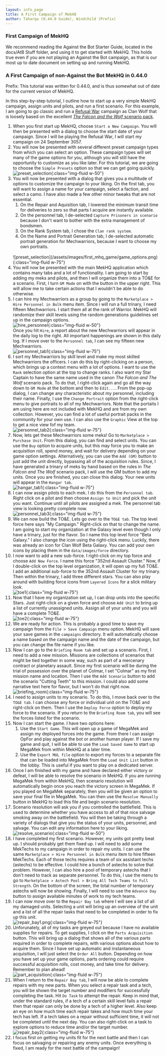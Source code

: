 ```yaml
---
layout: info_page
title: A First Campaign of MekHQ
author: Taharqa (0.44.0 Guide), Windchild (Prefix)
---
```


### First Campaign of MekHQ
We recommend reading the Against the Bot Starter Guide, located in the docs/AtB Stuff folder, and using it to get started with MekHQ. This holds true even if you are not playing an Against the Bot campaign, as that is our most up to date document on setting up and running MekHQ.

### A First Campaign of non-Against the Bot MekHQ in 0.44.0
Prefix: This tutorial was written for 0.44.0, and is thus somewhat out of date for the current version of MekHQ.

In this step-by-step tutorial, I outline how to start up a very simple MekHQ campaign, assign units and pilots, and run a first scenario. For this example, I am going to go classic and run a [Refusal War](https://www.sarna.net/wiki/Refusal_War) campaign as Clan Wolf that is loosely based on the excellent [*The Falcon and the Wolf* scenario pack](https://www.drivethrurpg.com/product/107737/BattleTech-The-Falcon-and-the-Wolf?cPath=4328_4541).

1. When you first start up MekHQ, choose `Start a New Campaign`. You will then be presented with a dialog to choose the start date of your campaign. Since I will be playing the Refusal War, I will start my campaign on 24 September 3057.
2. You will now be presented with several different preset campaign types from which you can select an option. These campaign types will set many of the game options for you, although you will still have the opportunity to customize as you like later. For this tutorial, we are going to choose the `Simple Presets` option so that we can get going quickly.<br>
![preset_selection](/assets/images/first_mhq_game/game_preset.png){:class="img-fluid w-50"}
3. You will now be presented with a dialog that gives you a multitude of options to customize the campaign to your liking. On the first tab, you will want to assign a name for your campaign, select a faction, and select a camo. I have also made a few other minor tweaks that are not essential.
    1. On the Repair and Aquisition tab, I lowered the minimum transit time for deliveries to zero so that parts I acquire are instantly available.
    2. On the personnel tab, I de-selected `Capture Prisoners in scenario` because I don't want to bother with the extra management of bondsmen.
    3. On the Rank System tab, I chose the `Clan rank system`.
    4. On the Name and Portrait Generation tab, I de-selected automatic portrait generation for Mechwarriors, because I want to choose my own portraits.
    <br>
    ![preset_selection](/assets/images/first_mhq_game/game_options.png){:class="img-fluid w-75"}
4. You will now be presented with the main MekHQ application which contains many tabs and a lot of functionality. I am going to start by adding my meks and pilots, and then I will organize them into a TO&E for a scenario. First, I turn `GM Mode` on with the button in the upper right. This will allow me to take certain actions that I wouldn't be able to do otherwise.
5. I can hire my Mechwarriors as a group by going to the `Marketplace > Hire Personnel in Bulk` menu item. Since i will run a full trinary, I need fifteen Mechwarriors. I start them all at the rank of Warrior. MekHQ will randomize their skill levels using the random generations guidelines set up in the campaign options.<br>
![hire_personnel](/assets/images/first_mhq_game/hire_personnel.png){:class="img-fluid w-50"}<br>Once you hit `Hire`, a report about the new Mechwarriors will appear in the daily log to the right. All important happenings are shown in this daily log. If I move over to the `Personnel tab`, I can see my fifteen new Mechwarriors.<br>
![personnel_tab1](/assets/images/first_mhq_game/personnel_tab1.png){:class="img-fluid w-75"}
6. I sort my Mechwarriors by skill level and make my most skilled Mechwarriors the officers. I can do this by right-clicking on a person, which brings up a context menu with a lot of options. I want to use the `Rank` selection option at the top to change ranks. I also want my Star Captain to have the same name used in the canon *The Falcon and The Wolf* scenario pack. To do that, I right-click again and go all the way down to `GM Mode` at the bottom and then to `Edit...`. From the pop-up dialog, I can change any characteristic about my personnel, including their name. Finally, I use the `Change Portrait` option from the right-click menu to give portraits to all of my Mechwarriors. Note that the portaits I am using here are not included with MekHQ and are from my own collection. However, you can find a lot of useful portrait packs in the community for your own use. I can also use the `Graphic` View at the top to get a nice view fof my team.<br>
![personnel_tab2](/assets/images/first_mhq_game/personnel_tab2.png){:class="img-fluid w-75"}
7. Now, lets get these Mechwarriors some meks! Go to `Marketplace > Purchase Unit`. From this dialog, you can find and select units. You can use the `Buy` option to acquire units, but this may force you to make an acquisition roll, spend money, and wait for delivery depending on your game option settings. Alternatively, you can use the `Add (GM)` button to just add the unit directly, bypassing all of the acquisition rules. Since, I have generated a trinary of meks by hand based on the rules in *The Falcon and The Wolf* scenario pack, I will use the GM button to add my units. Once you are finished, you can close this dialog. Your new units will appear in the `Hangar tab`.<br>
![hangar_tab1](/assets/images/first_mhq_game/hangar_tab1.png){:class="img-fluid w-75"}
8. I can now assign pilots to each mek. I do this from the `Personnel tab`. Right click on a pilot and then choose `Assign to Unit` and pick the unit you want. Continue until all pilots are assigned a mek. The personnel tab view is looking pretty complete now.<br>
![personnel_tab3](/assets/images/first_mhq_game/personnel_tab3.png){:class="img-fluid w-75"}
9. We can now build the TO&E. Lets go over to the `TO&E tab`. The top level force here says "My Campaign." Right-click on that to change the name. I am going to start my organization at the Galaxy level even though I only have a trinary, just for the flavor. So I name this top level force "Beta Galaxy." I also change the icon using the right-click menu. Luckily, there was already an icon for Clan Wolf Beta Galaxy. You can add your own icons by placing them in the `data/images/force` directory.
10. I now want to add a new sub-force. I right-click on my top force and choose `Add New Force`. I name this force "352nd Assault Cluster." Now, if I double-click on the top level organization, it will open up my full TO&E. I add an additional sub-force to the 352nd Assault Cluster for my trinary. Then within the trinary, I add three different stars. You can also play around with building force icons from `Layered Icons` for a slick military look.<br>
![toe1](/assets/images/first_mhq_game/toe1.png){:class="img-fluid w-75"}
11. Now that I have my organization set up, I can drop units into the specific Stars. Just right-click on a given force and choose `Add Unit` to bring up a list of currently unassigned units. Assign all of your units and you will have a complete TO&E.<br>
![toe2](/assets/images/first_mhq_game/toe2.png){:class="img-fluid w-75"}
12. We are ready for action. This is probably a good time to save my campaign from the `File > Save Campaign` menu option. MekHQ will save your save games in the `campaigns` directory. It will automatically choose a name based on the campaign name and the date of the campaign, but you can change the file name if you like.
13. Now I can go to the `Briefing Room tab` and set up a scenario. First, I need to add a new mission. Missions are collections of scenarios that might be tied together in some way, such as part of a mercenary contract or planetary assault. Since my first scenario will be during the trial of possession over the planet of Colmar, I set "Colmar" as my first mission name and location. Then I use the `Add Scenario` button to add the scenario "Cutting Teeth" to this mission. I could also add some narrative text here for flavor, but I won't do that right now.<br>
![briefing_room](/assets/images/first_mhq_game/briefing_room.png){:class="img-fluid w-75"}
14. I need to assign units to my scenario. To do this, I move back over to the `TO&E tab`. I can choose any force or individual unit on the TO&E and right-click on them. Then I use the `Deploy Force` option to deploy my force to the scenario. If you return to the `Briefing Room tab`, you will see the forces listed for the scenario.
15. Now I can start the game. I have two options here:
    1. Use the `Start Game`. This will open up a game of MegaMek and assign my deployed forces into the game. From there I can assign OpFor and play against the bot or another human player. If I save my game and quit, I will be able to use the `Load Saved Game` to start up MegaMek from within MekHQ at a later time.
    2. Use the `Export MUL file` option to export my forces to a separate file that can be loaded into MegaMek from the `Load Unit List` button in the lobby. This is useful if you want to play on a dedicated server.
16. Once I am finished with my game and have declared either victory or defeat, I will be able to resolve the scenario in MekHQ. If you are running MegaMek from within MekHQ, then scenario resolution will automatically begin once you reach the victory screen in MegaMek. If you played on MegaMek separately, then you will be given an option to save your final file in MegaMek. You can then use the `Resolve Manually` button in MekHQ to load this file and begin scenario resolution.
17. Scenario resolution will ask you if you controlled the battlefield. This is used to determine whether you have access to all of that nice salvage smoking away on the battlefield. You will then be taking through a variety of dialogs that give you the status of your units, personnel, and salvage. You can edit any information here to your liking.<br>![resolve_scenario](/assets/images/first_mhq_game/resolve_scenario.png){:class="img-fluid w-50"}
18. I have completed my first scenario. However, my units got pretty beat up. I should probably get them fixed up. I will need to add some MekTechs to my campaign in order to repair my units. I can use the same `Marketplace > Hire Personnel in Bulk` menu item to hire fifteen MekTechs. Each of those techs requires a team of six assistant techs (astechs) to be effective. I could hire a bunch of astechs to solve that problem. However, I can also hire a pool of temporary astechs that I don't need to track as separate personnel. To do this, I use the menu to go to `Marketplace > Astech Pool > Bring All Tech Teams to Full Strength`. On the bottom of the screen, the total number of temporary astechs will now be showing. Finally, I will need to use the `Advance Day` button to assign available minutes of work to my tech teams.
19. I can now move over to the `Repair Bay tab` where I will see a list of all my damaged units. Selecting a unit will bring up an overview of the unit and a list of all the repair tasks that need to be completed in order to fix up this unit. <br>![repair_bay1.png](/assets/images/first_mhq_game/repair_bay1.png){:class="img-fluid w-75"}
20. Unforunately, all of my tasks are greyed out because I have no available supplies for repairs. To get supplies, I click on the `Parts Acquisition` button. This will bring up a dialog that shows all of the various parts required in order to complete repairs, with various options about how to acquire them. Since I have set up automatic and instantaneous acquisition, I will just select the `Order All` button. Depending on how you have set up your game options, parts ordering could require successful acquisition rolls, cost money, and take time for delivery. Remember to plan ahead!<br>![part_acquisition](/assets/images/first_mhq_game/part_acquisition.png){:class="img-fluid w-75"}
21. When I return to the `Repair Bay tab`, I will now be able to complete repairs with my new parts. When you select a repair task and a tech, you will be shown the target number and modifiers for successfully completing the task. Hit `Do Task` to attempt the repair. Keep in mind that, under the standard rules, if a tech of a certain skill level fails a repair then that repair can only be done by a tech of a higher level. Also keep an eye on how much time each repair takes and how much time your tech has left. If a tech takes on a repair without sufficient time, it will not be completed until the next day. You can also right-click on a task to explore options to reduce time and/or the target number.<br>![repair_bay2](/assets/images/first_mhq_game/repair_bay2.png){:class="img-fluid w-75"}
22. I focus first on getting my units fit for the next battle and then I can focus on salvaging or repairing any enemy units. Once everything is fixed, I am ready for the next battle of the campaign!
